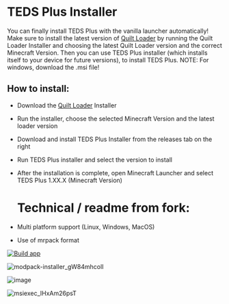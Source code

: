 # TEDS Plus Installer
  
You can finally install TEDS Plus with the vanilla launcher automatically!
Make sure to install the latest version of [Quilt Loader](https://quiltmc.org/en/install/client/) by running the Quilt Loader Installer and choosing the latest Quilt Loader version and the correct Minecraft Version. Then you can use TEDS Plus installer (which installs itself to your device for future versions), to install TEDS Plus. NOTE: For windows, download the .msi file!

## How to install:
- Download the [Quilt Loader](https://quiltmc.org/en/install/client/) Installer
- Run the installer, choose the selected Minecraft Version and the latest loader version
- Download and install TEDS Plus Installer from the releases tab on the right
- Run TEDS Plus installer and select the version to install
- After the installation is complete, open Minecraft Launcher and select TEDS Plus 1.XX.X (Minecraft Version)
  
  # Technical / readme from fork: 

- Multi platform support (Linux, Windows, MacOS)
- Use of mrpack format

[![Build app](https://github.com/dovydasteds/teds-plus-installer/actions/workflows/build.yml/badge.svg)](https://github.com/dovydasteds/teds-plus-installer/actions/workflows/build.yml)

![modpack-installer_gW84mhcolI](https://user-images.githubusercontent.com/35953244/152230478-72eaca95-5cb9-444d-a88a-dcfa4aeb29aa.gif)

![image](https://user-images.githubusercontent.com/35953244/161287776-df9f2cb5-177d-40f0-98d6-aa2def54a6a9.png)

![msiexec_IHxAm26psT](https://user-images.githubusercontent.com/35953244/208211201-80de2308-2611-485a-83f3-88fe2ae8e807.gif)
